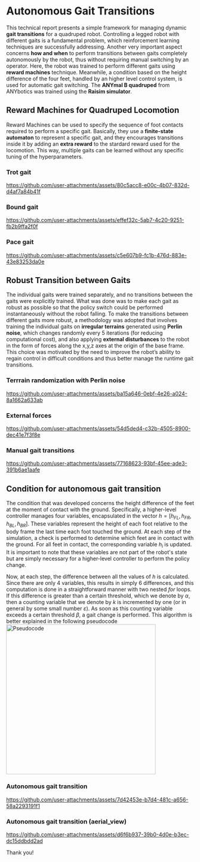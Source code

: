 # Autonomous Gait Transitions
This technical report presents a simple framework for managing dynamic **gait transitions** for a quadruped robot.
Controlling a legged robot with different gaits is a fundamental problem, which reinforcement learning techniques are
successfully addressing. Another very important aspect concerns **how and when** to perform transitions between gaits
completely autonomously by the robot, thus without requiring manual switching by an operator. Here, the robot was trained
to perform different gaits using **reward machines** technique. Meanwhile, a condition based on the height difference of the
four feet, handled by an higher level control system, is used for automatic gait switching. The **ANYmal B quadruped** from
ANYbotics was trained using the **Raisim simulator**.


## Reward Machines for Quadruped Locomotion
Reward Machines can be used to specify the sequence of foot contacts required to perform a specific gait.
Basically, they use a **finite-state automaton** to represent a specific gait, and they encourages transitions inside it
by adding an **extra reward** to the stardard reward used for the locomotion. This way, multiple gaits can be learned
without any specific tuning of the hyperparameters.

### Trot gait

https://github.com/user-attachments/assets/80c5acc8-e00c-4b07-832d-d4af7a84b41f

### Bound gait

https://github.com/user-attachments/assets/effef32c-5ab7-4c20-9251-fb2b9ffa2f0f

### Pace gait

https://github.com/user-attachments/assets/c5e607b9-fc1b-476d-883e-43e83253da0e


## Robust Transition between Gaits
The individual gaits were trained separately, and no transitions between the gaits were explicitly trained.
What was done was to make each gait as robust as possible so that the policy switch could be performed instantaneously without the robot falling.
To make the transitions between different gaits more robust, a methodology was adopted that involves training the
individual gaits on **irregular terrains** generated using **Perlin noise**, which changes randomly every 5 iterations (for reducing
computational cost), and also applying **external disturbances** to the robot in the form of forces along the x,y,z axes at
the origin of the base frame. This choice was motivated by the need to improve the robot’s ability to regain control in
difficult conditions and thus better manage the runtime gait transitions.

### Terrrain randomization with Perlin noise

https://github.com/user-attachments/assets/ba15a646-0ebf-4e26-a024-8a1662a633ab

### External forces

https://github.com/user-attachments/assets/54d5ded4-c32b-4505-8900-dec41e7f3f8e

### Manual gait transitions

https://github.com/user-attachments/assets/77168623-93bf-45ee-ade3-391b6ae1aafe


## Condition for autonomous gait transition
The condition that was developed concerns the height difference of the feet at the moment of contact with the ground. Specifically, a higher-level controller manages four variables, encapsulated in the vector $h = [h_{FL}, h_{FR}, h_{BL}, h_{BR}]$. These variables represent the height of each foot relative to the body frame the last time each foot touched the ground. At each step of the simulation, a check is performed to determine which feet are in contact with the ground. For all feet in contact, the corresponding variable $h_i$ is updated. It is important to note that these variables are not part of the robot's state but are simply necessary for a higher-level controller to perform the policy change.

Now, at each step, the difference between all the values of $h$ is calculated. Since there are only 4 variables, this results in simply $6$ differences, and this computation is done in a straightforward manner with two nested $for$ loops. If this difference is greater than a certain threshold, which we denote by $\alpha$, then a counting variable that we denote by $k$ is incremented by one (or in general by some small number $\varepsilon$). As soon as this counting variable exceeds a certain threshold $\beta$, a gait change is performed. This algorithm is better explained in the following pseudocode
<img src="https://github.com/user-attachments/assets/da999643-ab8d-4c4c-aabc-aa3579aca0c1" alt="Pseudocode" width="400"/>



### Autonomous gait transition

https://github.com/user-attachments/assets/7d42453e-b7d4-481c-a656-58a2293191f1

### Autonomous gait transition (aerial_view)

https://github.com/user-attachments/assets/d6f6b937-39b0-4d0e-b3ec-dc15ddbdd2ad



Thank you!
